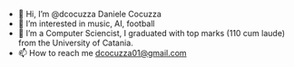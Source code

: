 - 👋 Hi, I’m @dcocuzza Daniele Cocuzza
- 👀 I’m interested in music, AI, football
- 🌱 I’m a Computer Sciencist, I graduated with top marks (110 cum laude) from the University of Catania.
- 📫 How to reach me dcocuzza01@gmail.com
<!---
dcocuzza/dcocuzza is a ✨ special ✨ repository because its `README.md` (this file) appears on your GitHub profile.
You can click the Preview link to take a look at your changes.
--->
